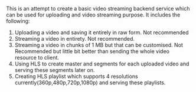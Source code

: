 This is an attempt to create a basic video streaming backend service which can be used for uploading and video streaming purpose.
It includes the following:
1) Uploading a video and saving it entirely in raw form. Not recommended
2) Streaming a video in entirety. Not recommended.
3) Streaming a video in chunks of 1 MB but that can be customised. Not Recommended but little bit better than sending the whole video resource to client.
4) Using HLS to create master and segments for each uploaded video and serving these segments later on.
5) Creating HLS playlist which supports 4 resolutions currently(360p,480p,720p,1080p) and serving these playlists.
